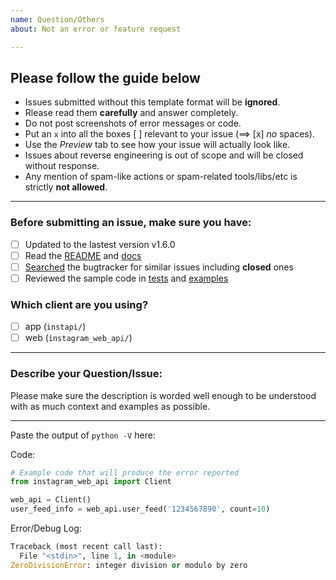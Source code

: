 ```yaml
---
name: Question/Others
about: Not an error or feature request

---
```


## Please follow the guide below

- Issues submitted without this template format will be **ignored**.
- Rlease read them **carefully** and answer completely.
- Do not post screenshots of error messages or code.
- Put an `x` into all the boxes [ ] relevant to your issue (==> [x] *no* spaces).
- Use the *Preview* tab to see how your issue will actually look like.
- Issues about reverse engineering is out of scope and will be closed without response.
- Any mention of spam-like actions or spam-related tools/libs/etc is strictly **not allowed**.

---

### Before submitting an issue, make sure you have:
- [ ] Updated to the lastest version v1.6.0
- [ ] Read the [README](https://github.com/breuerfelix/instapi/blob/master/README.md) and [docs](https://instapi.readthedocs.io/en/latest/)
- [ ] [Searched](https://github.com/breuerfelix/instapi/search?type=Issues) the bugtracker for similar issues including **closed** ones
- [ ] Reviewed the sample code in [tests](https://github.com/breuerfelix/instapi/tree/master/tests) and [examples](https://github.com/breuerfelix/instapi/tree/master/examples)

### Which client are you using?
- [ ] app (``instapi/``)
- [ ] web (``instagram_web_api/``)

---

### Describe your Question/Issue:

Please make sure the description is worded well enough to be understood with as much context and examples as possible.

---

Paste the output of ``python -V`` here:

Code:

```python
# Example code that will produce the error reported
from instagram_web_api import Client

web_api = Client()
user_feed_info = web_api.user_feed('1234567890', count=10)
```

Error/Debug Log:

```python
Traceback (most recent call last):
  File "<stdin>", line 1, in <module>
ZeroDivisionError: integer division or modulo by zero
```
